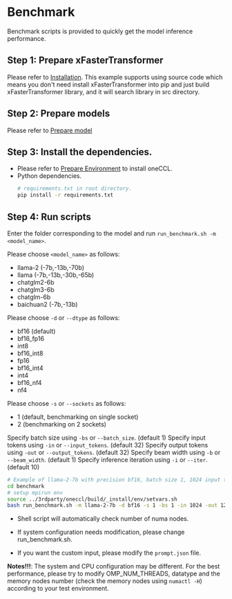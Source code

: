 # Benchmark

Benchmark scripts is provided to quickly get the model inference performance.

## Step 1: Prepare xFasterTransformer  
Please refer to [Installation](../../README.md#installation). This example supports using source code which means you don't need install xFasterTransformer into pip and just build xFasterTransformer library, and it will search library in src directory.

## Step 2: Prepare models  
Please refer to [Prepare model](../README.md#prepare-model)

## Step 3: Install the dependencies.
- Please refer to [Prepare Environment](#prepare-environment) to install oneCCL.
- Python dependencies.
    ```bash
    # requirements.txt in root directory.
    pip install -r requirements.txt
    ```

## Step 4: Run scripts
Enter the folder corresponding to the model and run `run_benchmark.sh -m <model_name>`.

Please choose `<model_name>` as follows:
- llama-2 (-7b,-13b,-70b)
- llama (-7b,-13b,-30b,-65b)
- chatglm2-6b
- chatglm3-6b
- chatglm-6b
- baichuan2 (-7b,-13b)

Please choose `-d` or `--dtype` as follows:
- bf16 (default)
- bf16_fp16
- int8
- bf16_int8
- fp16
- bf16_int4
- int4
- bf16_nf4
- nf4

Please choose `-s` or `--sockets` as follows:
- 1 (default, benchmarking on single socket)
- 2 (benchmarking on 2 sockets)

Specify batch size using `-bs` or `--batch_size`. (default 1)
Specify input tokens using `-in` or `--input_tokens`. (default 32)
Specify output tokens using `-out` or `--output_tokens`. (default 32)
Specify beam width using `-b` or `--beam_width`. (default 1)
Specify inference iteration using `-i` or `--iter`. (default 10)


```bash
# Example of llama-2-7b with precision bf16, batch size 1, 1024 input tokens and 128 output tokens on single socket.
cd benchmark
# setup mpirun env
source ../3rdparty/oneccl/build/_install/env/setvars.sh
bash run_benchmark.sh -m llama-2-7b -d bf16 -s 1 -bs 1 -in 1024 -out 128 -i 10
```

- Shell script will automatically check number of numa nodes.

- If system configuration needs modification, please change run_benchmark.sh.
- If you want the custom input, please modify the `prompt.json` file.

**Notes!!!**: The system and CPU configuration may be different. For the best performance, please try to modify OMP_NUM_THREADS, datatype and the memory nodes number (check the memory nodes using `numactl -H`) according to your test environment.

